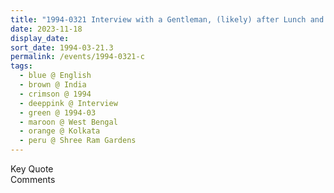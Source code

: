 ```yaml
---
title: "1994-0321 Interview with a Gentleman, (likely) after Lunch and before Birthday Pūjā, Flat of Mahendra Kumar Jalan, Shree Ram Gardens, 11th Floor, 15 Belvedere Road, Kolkata, West Bengal, India"
date: 2023-11-18
display_date: 
sort_date: 1994-03-21.3
permalink: /events/1994-0321-c
tags:
  - blue @ English
  - brown @ India
  - crimson @ 1994
  - deeppink @ Interview
  - green @ 1994-03
  - maroon @ West Bengal
  - orange @ Kolkata
  - peru @ Shree Ram Gardens
---
```


<wave-list>
  <list-title color="green" width="75">Key Quote</list-title>
  <list-item color="BlanchedAlmond"  width="200"></list-item>
  <list-item color="Lavender"></list-item>
  <list-item color="BlanchedAlmond"></list-item>
</wave-list>

<br>

<wave-list>
  <list-title color="green" width="75">Comments</list-title>
  <list-item color="BlanchedAlmond"  width="200"></list-item>
  <list-item color="Lavender"></list-item>
  <list-item color="BlanchedAlmond"></list-item>
</wave-list>